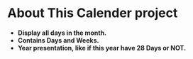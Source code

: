 # About This Calender project

* **Display all days in the month.**
* **Contains Days and Weeks.**
* **Year presentation, like if this year have 28 Days or NOT.**